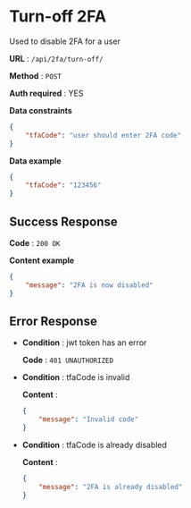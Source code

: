# Turn-off 2FA

Used to disable 2FA for a user

**URL** : `/api/2fa/turn-off/`

**Method** : `POST`

**Auth required** : YES

**Data constraints**

```json
{
    "tfaCode": "user should enter 2FA code"
}
```

**Data example**

```json
{
    "tfaCode": "123456"
}
```

## Success Response

**Code** : `200 OK`

**Content example**

```json
{
    "message": "2FA is now disabled"
}
```

## Error Response

* **Condition** : jwt token has an error

    **Code** : `401 UNAUTHORIZED`

* **Condition** : tfaCode is invalid

    **Content** :

    ```json
    {
        "message": "Invalid code"
    }
    ```
* **Condition** : tfaCode is already disabled

    **Content** :

    ```json
    {
        "message": "2FA is already disabled"
    }
    ```